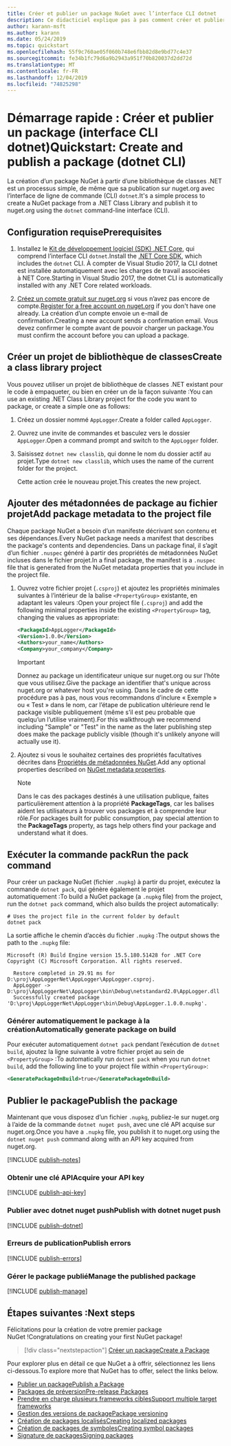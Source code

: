 ```yaml
---
title: Créer et publier un package NuGet avec l’interface CLI dotnet
description: Ce didacticiel explique pas à pas comment créer et publier un package NuGet avec l’interface de ligne de commande (CLI) .NET Core, dotnet.
author: karann-msft
ms.author: karann
ms.date: 05/24/2019
ms.topic: quickstart
ms.openlocfilehash: 55f9c760ae05f060b748e6fbb82d8e9bd77c4e37
ms.sourcegitcommit: fe34b1fc79d6a9b2943a951f70b820037d2dd72d
ms.translationtype: MT
ms.contentlocale: fr-FR
ms.lasthandoff: 12/04/2019
ms.locfileid: "74825298"
---
```

# <a name="quickstart-create-and-publish-a-package-dotnet-cli"></a><span data-ttu-id="0d1af-103">Démarrage rapide : Créer et publier un package (interface CLI dotnet)</span><span class="sxs-lookup"><span data-stu-id="0d1af-103">Quickstart: Create and publish a package (dotnet CLI)</span></span>

<span data-ttu-id="0d1af-104">La création d’un package NuGet à partir d’une bibliothèque de classes .NET est un processus simple, de même que sa publication sur nuget.org avec l’interface de ligne de commande (CLI) `dotnet`.</span><span class="sxs-lookup"><span data-stu-id="0d1af-104">It's a simple process to create a NuGet package from a .NET Class Library and publish it to nuget.org using the `dotnet` command-line interface (CLI).</span></span>

## <a name="prerequisites"></a><span data-ttu-id="0d1af-105">Configuration requise</span><span class="sxs-lookup"><span data-stu-id="0d1af-105">Prerequisites</span></span>

1. <span data-ttu-id="0d1af-106">Installez le [Kit de développement logiciel (SDK) .NET Core](https://www.microsoft.com/net/download/), qui comprend l’interface CLI `dotnet`.</span><span class="sxs-lookup"><span data-stu-id="0d1af-106">Install the [.NET Core SDK](https://www.microsoft.com/net/download/), which includes the `dotnet` CLI.</span></span> <span data-ttu-id="0d1af-107">À compter de Visual Studio 2017, la CLI dotnet est installée automatiquement avec les charges de travail associées à NET Core.</span><span class="sxs-lookup"><span data-stu-id="0d1af-107">Starting in Visual Studio 2017, the dotnet CLI is automatically installed with any .NET Core related workloads.</span></span>

1. <span data-ttu-id="0d1af-108">[Créez un compte gratuit sur nuget.org](https://www.nuget.org/users/account/LogOn?returnUrl=%2F) si vous n’avez pas encore de compte.</span><span class="sxs-lookup"><span data-stu-id="0d1af-108">[Register for a free account on nuget.org](https://www.nuget.org/users/account/LogOn?returnUrl=%2F) if you don't have one already.</span></span> <span data-ttu-id="0d1af-109">La création d’un compte envoie un e-mail de confirmation.</span><span class="sxs-lookup"><span data-stu-id="0d1af-109">Creating a new account sends a confirmation email.</span></span> <span data-ttu-id="0d1af-110">Vous devez confirmer le compte avant de pouvoir charger un package.</span><span class="sxs-lookup"><span data-stu-id="0d1af-110">You must confirm the account before you can upload a package.</span></span>

## <a name="create-a-class-library-project"></a><span data-ttu-id="0d1af-111">Créer un projet de bibliothèque de classes</span><span class="sxs-lookup"><span data-stu-id="0d1af-111">Create a class library project</span></span>

<span data-ttu-id="0d1af-112">Vous pouvez utiliser un projet de bibliothèque de classes .NET existant pour le code à empaqueter, ou bien en créer un de la façon suivante :</span><span class="sxs-lookup"><span data-stu-id="0d1af-112">You can use an existing .NET Class Library project for the code you want to package, or create a simple one as follows:</span></span>

1. <span data-ttu-id="0d1af-113">Créez un dossier nommé `AppLogger`.</span><span class="sxs-lookup"><span data-stu-id="0d1af-113">Create a folder called `AppLogger`.</span></span>

1. <span data-ttu-id="0d1af-114">Ouvrez une invite de commandes et basculez vers le dossier `AppLogger`.</span><span class="sxs-lookup"><span data-stu-id="0d1af-114">Open a command prompt and switch to the `AppLogger` folder.</span></span>

1. <span data-ttu-id="0d1af-115">Saisissez `dotnet new classlib`, qui donne le nom du dossier actif au projet.</span><span class="sxs-lookup"><span data-stu-id="0d1af-115">Type `dotnet new classlib`, which uses the name of the current folder for the project.</span></span>

   <span data-ttu-id="0d1af-116">Cette action crée le nouveau projet.</span><span class="sxs-lookup"><span data-stu-id="0d1af-116">This creates the new project.</span></span>

## <a name="add-package-metadata-to-the-project-file"></a><span data-ttu-id="0d1af-117">Ajouter des métadonnées de package au fichier projet</span><span class="sxs-lookup"><span data-stu-id="0d1af-117">Add package metadata to the project file</span></span>

<span data-ttu-id="0d1af-118">Chaque package NuGet a besoin d’un manifeste décrivant son contenu et ses dépendances.</span><span class="sxs-lookup"><span data-stu-id="0d1af-118">Every NuGet package needs a manifest that describes the package's contents and dependencies.</span></span> <span data-ttu-id="0d1af-119">Dans un package final, il s’agit d’un fichier `.nuspec` généré à partir des propriétés de métadonnées NuGet incluses dans le fichier projet.</span><span class="sxs-lookup"><span data-stu-id="0d1af-119">In a final package, the manifest is a `.nuspec` file that is generated from the NuGet metadata properties that you include in the project file.</span></span>

1. <span data-ttu-id="0d1af-120">Ouvrez votre fichier projet (`.csproj`) et ajoutez les propriétés minimales suivantes à l’intérieur de la balise `<PropertyGroup>` existante, en adaptant les valeurs :</span><span class="sxs-lookup"><span data-stu-id="0d1af-120">Open your project file (`.csproj`) and add the following minimal properties inside the existing `<PropertyGroup>` tag, changing the values as appropriate:</span></span>

    ```xml
    <PackageId>AppLogger</PackageId>
    <Version>1.0.0</Version>
    <Authors>your_name</Authors>
    <Company>your_company</Company>
    ```

    > [!Important]
    > <span data-ttu-id="0d1af-121">Donnez au package un identificateur unique sur nuget.org ou sur l’hôte que vous utilisez.</span><span class="sxs-lookup"><span data-stu-id="0d1af-121">Give the package an identifier that's unique across nuget.org or whatever host you're using.</span></span> <span data-ttu-id="0d1af-122">Dans le cadre de cette procédure pas à pas, nous vous recommandons d’inclure « Exemple » ou « Test » dans le nom, car l’étape de publication ultérieure rend le package visible publiquement (même s’il est peu probable que quelqu’un l’utilise vraiment).</span><span class="sxs-lookup"><span data-stu-id="0d1af-122">For this walkthrough we recommend including "Sample" or "Test" in the name as the later publishing step does make the package publicly visible (though it's unlikely anyone will actually use it).</span></span>

1. <span data-ttu-id="0d1af-123">Ajoutez si vous le souhaitez certaines des propriétés facultatives décrites dans [Propriétés de métadonnées NuGet](/dotnet/core/tools/csproj#nuget-metadata-properties).</span><span class="sxs-lookup"><span data-stu-id="0d1af-123">Add any optional properties described on [NuGet metadata properties](/dotnet/core/tools/csproj#nuget-metadata-properties).</span></span>

    > [!Note]
    > <span data-ttu-id="0d1af-124">Dans le cas des packages destinés à une utilisation publique, faites particulièrement attention à la propriété **PackageTags**, car les balises aident les utilisateurs à trouver vos packages et à comprendre leur rôle.</span><span class="sxs-lookup"><span data-stu-id="0d1af-124">For packages built for public consumption, pay special attention to the **PackageTags** property, as tags help others find your package and understand what it does.</span></span>

## <a name="run-the-pack-command"></a><span data-ttu-id="0d1af-125">Exécuter la commande pack</span><span class="sxs-lookup"><span data-stu-id="0d1af-125">Run the pack command</span></span>

<span data-ttu-id="0d1af-126">Pour créer un package NuGet (fichier `.nupkg`) à partir du projet, exécutez la commande `dotnet pack`, qui génère également le projet automatiquement :</span><span class="sxs-lookup"><span data-stu-id="0d1af-126">To build a NuGet package (a `.nupkg` file) from the project, run the `dotnet pack` command, which also builds the project automatically:</span></span>

```dotnetcli
# Uses the project file in the current folder by default
dotnet pack
```

<span data-ttu-id="0d1af-127">La sortie affiche le chemin d’accès du fichier `.nupkg` :</span><span class="sxs-lookup"><span data-stu-id="0d1af-127">The output shows the path to the `.nupkg` file:</span></span>

```output
Microsoft (R) Build Engine version 15.5.180.51428 for .NET Core
Copyright (C) Microsoft Corporation. All rights reserved.

  Restore completed in 29.91 ms for D:\proj\AppLoggerNet\AppLogger\AppLogger.csproj.
  AppLogger -> D:\proj\AppLoggerNet\AppLogger\bin\Debug\netstandard2.0\AppLogger.dll
  Successfully created package 'D:\proj\AppLoggerNet\AppLogger\bin\Debug\AppLogger.1.0.0.nupkg'.
```

### <a name="automatically-generate-package-on-build"></a><span data-ttu-id="0d1af-128">Générer automatiquement le package à la création</span><span class="sxs-lookup"><span data-stu-id="0d1af-128">Automatically generate package on build</span></span>

<span data-ttu-id="0d1af-129">Pour exécuter automatiquement `dotnet pack` pendant l’exécution de `dotnet build`, ajoutez la ligne suivante à votre fichier projet au sein de `<PropertyGroup>` :</span><span class="sxs-lookup"><span data-stu-id="0d1af-129">To automatically run `dotnet pack` when you run `dotnet build`, add the following line to your project file within `<PropertyGroup>`:</span></span>

```xml
<GeneratePackageOnBuild>true</GeneratePackageOnBuild>
```

## <a name="publish-the-package"></a><span data-ttu-id="0d1af-130">Publier le package</span><span class="sxs-lookup"><span data-stu-id="0d1af-130">Publish the package</span></span>

<span data-ttu-id="0d1af-131">Maintenant que vous disposez d’un fichier `.nupkg`, publiez-le sur nuget.org à l’aide de la commande `dotnet nuget push`, avec une clé API acquise sur nuget.org.</span><span class="sxs-lookup"><span data-stu-id="0d1af-131">Once you have a `.nupkg` file, you publish it to nuget.org using the `dotnet nuget push` command along with an API key acquired from nuget.org.</span></span>

[!INCLUDE [publish-notes](includes/publish-notes.md)]

### <a name="acquire-your-api-key"></a><span data-ttu-id="0d1af-132">Obtenir une clé API</span><span class="sxs-lookup"><span data-stu-id="0d1af-132">Acquire your API key</span></span>

[!INCLUDE [publish-api-key](includes/publish-api-key.md)]

### <a name="publish-with-dotnet-nuget-push"></a><span data-ttu-id="0d1af-133">Publier avec dotnet nuget push</span><span class="sxs-lookup"><span data-stu-id="0d1af-133">Publish with dotnet nuget push</span></span>

[!INCLUDE [publish-dotnet](includes/publish-dotnet.md)]

### <a name="publish-errors"></a><span data-ttu-id="0d1af-134">Erreurs de publication</span><span class="sxs-lookup"><span data-stu-id="0d1af-134">Publish errors</span></span>

[!INCLUDE [publish-errors](includes/publish-errors.md)]

### <a name="manage-the-published-package"></a><span data-ttu-id="0d1af-135">Gérer le package publié</span><span class="sxs-lookup"><span data-stu-id="0d1af-135">Manage the published package</span></span>

[!INCLUDE [publish-manage](includes/publish-manage.md)]

## <a name="next-steps"></a><span data-ttu-id="0d1af-136">Étapes suivantes :</span><span class="sxs-lookup"><span data-stu-id="0d1af-136">Next steps</span></span>

<span data-ttu-id="0d1af-137">Félicitations pour la création de votre premier package NuGet !</span><span class="sxs-lookup"><span data-stu-id="0d1af-137">Congratulations on creating your first NuGet package!</span></span>

> [!div class="nextstepaction"]
> [<span data-ttu-id="0d1af-138">Créer un package</span><span class="sxs-lookup"><span data-stu-id="0d1af-138">Create a Package</span></span>](../create-packages/creating-a-package-dotnet-cli.md)

<span data-ttu-id="0d1af-139">Pour explorer plus en détail ce que NuGet a à offrir, sélectionnez les liens ci-dessous.</span><span class="sxs-lookup"><span data-stu-id="0d1af-139">To explore more that NuGet has to offer, select the links below.</span></span>

- [<span data-ttu-id="0d1af-140">Publier un package</span><span class="sxs-lookup"><span data-stu-id="0d1af-140">Publish a Package</span></span>](../nuget-org/publish-a-package.md)
- [<span data-ttu-id="0d1af-141">Packages de préversion</span><span class="sxs-lookup"><span data-stu-id="0d1af-141">Pre-release Packages</span></span>](../create-packages/Prerelease-Packages.md)
- [<span data-ttu-id="0d1af-142">Prendre en charge plusieurs frameworks cibles</span><span class="sxs-lookup"><span data-stu-id="0d1af-142">Support multiple target frameworks</span></span>](../create-packages/multiple-target-frameworks-project-file.md)
- [<span data-ttu-id="0d1af-143">Gestion des versions de package</span><span class="sxs-lookup"><span data-stu-id="0d1af-143">Package versioning</span></span>](../concepts/package-versioning.md)
- [<span data-ttu-id="0d1af-144">Création de packages localisés</span><span class="sxs-lookup"><span data-stu-id="0d1af-144">Creating localized packages</span></span>](../create-packages/creating-localized-packages.md)
- [<span data-ttu-id="0d1af-145">Création de packages de symboles</span><span class="sxs-lookup"><span data-stu-id="0d1af-145">Creating symbol packages</span></span>](../create-packages/symbol-packages-snupkg.md)
- [<span data-ttu-id="0d1af-146">Signature de packages</span><span class="sxs-lookup"><span data-stu-id="0d1af-146">Signing packages</span></span>](../create-packages/Sign-a-package.md)
